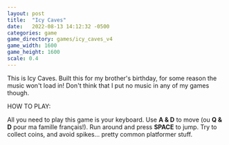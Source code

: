 ```yaml
---
layout: post
title:  "Icy Caves"
date:   2022-08-13 14:12:32 -0500
categories: game
game_directory: games/icy_caves_v4
game_width: 1600
game_height: 1600
scale: 0.4
---
```


This is Icy Caves. Built this for my brother's birthday, for some reason the music won't load in! Don't think that I put no music in any of my games though. 


HOW TO PLAY:

All you need to play this game is your keyboard. Use **A & D** to move (ou **Q & D** pour ma famille français!). Run around and press **SPACE** to jump. Try to collect coins, and avoid spikes... pretty common platformer stuff.